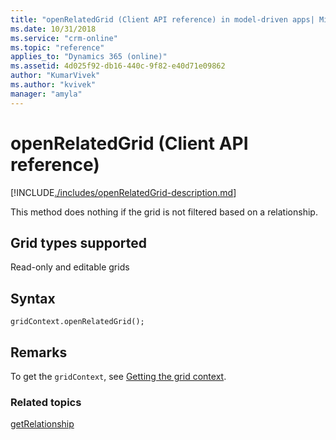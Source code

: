 ```yaml
---
title: "openRelatedGrid (Client API reference) in model-driven apps| MicrosoftDocs"
ms.date: 10/31/2018
ms.service: "crm-online"
ms.topic: "reference"
applies_to: "Dynamics 365 (online)"
ms.assetid: 4d025f92-db16-440c-9f82-e40d71e09862
author: "KumarVivek"
ms.author: "kvivek"
manager: "amyla"
---
```

# openRelatedGrid (Client API reference)



[!INCLUDE[./includes/openRelatedGrid-description.md](./includes/openRelatedGrid-description.md)]

This method does nothing if the grid is not filtered based on a relationship.

## Grid types supported

Read-only and editable grids

## Syntax

`gridContext.openRelatedGrid();`

## Remarks

To get the `gridContext`, see [Getting the grid context](../../grids.md#bkmk_gridcontext).

### Related topics

[getRelationship](getRelationship.md)

<!-- TODO: 
[Customize entity relationship metadata](../../../../customize-entity-relationship-metadata.md)  -->




